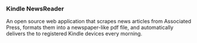 ### Kindle NewsReader

An open source web application that scrapes news articles 
from Associated Press, formats them into a newspaper-like 
pdf file, and automatically delivers the to registered 
Kindle devices every morning.